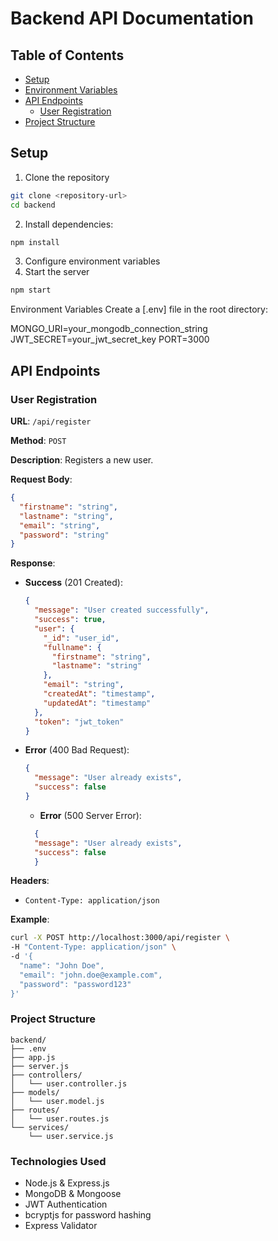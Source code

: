# Backend API Documentation

## Table of Contents

- [Setup](#setup)
- [Environment Variables](#environment-variables)
- [API Endpoints](#api-endpoints)
  - [User Registration](#user-registration)
- [Project Structure](#project-structure)

## Setup

1. Clone the repository

```bash
git clone <repository-url>
cd backend
```

2. Install dependencies:

```bash
npm install
```

3. Configure environment variables
4. Start the server

```bash
npm start
```

Environment Variables
Create a [.env] file in the root directory:

MONGO_URI=your_mongodb_connection_string
JWT_SECRET=your_jwt_secret_key
PORT=3000

## API Endpoints

### User Registration

**URL**: `/api/register`

**Method**: `POST`

**Description**: Registers a new user.

**Request Body**:

```json
{
  "firstname": "string",
  "lastname": "string",
  "email": "string",
  "password": "string"
}
```

**Response**:

- **Success** (201 Created):
  ```json
  {
    "message": "User created successfully",
    "success": true,
    "user": {
      "_id": "user_id",
      "fullname": {
        "firstname": "string",
        "lastname": "string"
      },
      "email": "string",
      "createdAt": "timestamp",
      "updatedAt": "timestamp"
    },
    "token": "jwt_token"
  }
  ```
- **Error** (400 Bad Request):
  ```json
  {
    "message": "User already exists",
    "success": false
  }
  ```
  - **Error** (500 Server Error):
  ```json
    {
    "message": "User already exists",
    "success": false
    }
  ```

**Headers**:

- `Content-Type: application/json`

**Example**:

```bash
curl -X POST http://localhost:3000/api/register \
-H "Content-Type: application/json" \
-d '{
  "name": "John Doe",
  "email": "john.doe@example.com",
  "password": "password123"
}'
```
### Project Structure
```
backend/
├── .env
├── app.js
├── server.js
├── controllers/
│   └── user.controller.js
├── models/
│   └── user.model.js
├── routes/
│   └── user.routes.js
└── services/
    └── user.service.js
```
### Technologies Used
- Node.js & Express.js
- MongoDB & Mongoose
- JWT Authentication
- bcryptjs for password hashing
- Express Validator
